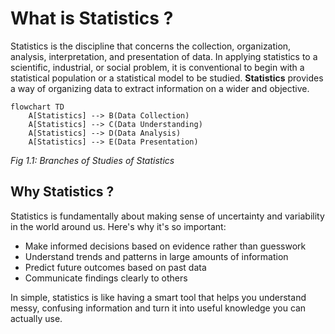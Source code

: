 # What is Statistics ?
Statistics is the discipline that concerns the collection, organization, analysis, interpretation, and presentation of data. 
In applying statistics to a scientific, industrial, or social problem, it is conventional to begin with a statistical population or a statistical model to be studied.
**Statistics** provides a way of organizing data to  extract information on a wider and objective.

```mermaid
flowchart TD
    A[Statistics] --> B(Data Collection)
    A[Statistics] --> C(Data Understanding)
    A[Statistics] --> D(Data Analysis)
    A[Statistics] --> E(Data Presentation)
```
*Fig 1.1: Branches of Studies of Statistics*


## Why Statistics ?
Statistics is fundamentally about making sense of uncertainty and variability in the world around us. Here's why it's so important:
- Make informed decisions based on evidence rather than guesswork
- Understand trends and patterns in large amounts of information
- Predict future outcomes based on past data
- Communicate findings clearly to others

In simple, statistics is like having a smart tool that helps you understand messy, confusing information and turn it into useful knowledge you can actually use.